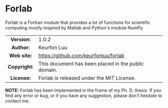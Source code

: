 # Forlab
Forlab is a Fortran module that provides a lot of functions for scientific computing mostly inspired by Matlab and Python's module NumPy. 

| | |  
|:-:|---|
| **Version:** | 1.0.2 |
| **Author:** | Keurfon Luu |
| **Web site:** | https://github.com/keurfonluu/forlab |
| **Copyright:** | This document has been placed in the public domain. |
| **License:** | Forlab is released under the MIT License. |

**NOTE:** Forlab has been implemented in the frame of my Ph. D. thesis. If you find any error or bug, or if you have any suggestion, please don't hesitate to contact me.
